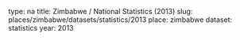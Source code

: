 type: na
title: Zimbabwe / National Statistics (2013)
slug: places/zimbabwe/datasets/statistics/2013
place: zimbabwe
dataset: statistics
year: 2013
